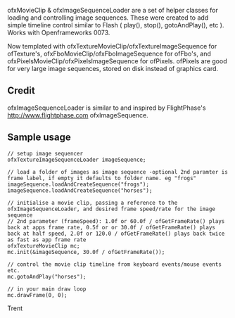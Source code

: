 ofxMovieClip & ofxImageSequenceLoader are a set of helper classes for loading and controlling image sequences. These were created to add simple timeline control similar to Flash ( play(), stop(), gotoAndPlay(), etc ). Works with Openframeworks 0073.

Now templated with ofxTextureMovieClip/ofxTextureImageSequence for ofTexture's, ofxFboMovieClip/ofxFboImageSequence for ofFbo's, and ofxPixelsMovieClip/ofxPixelsImageSequence for ofPixels. ofPixels are good for very large image sequences, stored on disk instead of graphics card.

## Credit ##
ofxImageSequenceLoader is similar to and inspired by FlightPhase's http://www.flightphase.com ofxImageSequence.

## Sample usage ##
	// setup image sequencer
	ofxTextureImageSequenceLoader imageSequence;

	// load a folder of images as image sequence -optional 2nd paramter is frame label, if empty it defaults to folder name. eg "frogs"
	imageSequence.loadAndCreateSequence("frogs");
	imageSequence.loadAndCreateSequence("horses");

	// initialise a movie clip, passing a reference to the ofxImageSequenceLoader, and desired frame speed/rate for the image sequence
	// 2nd parameter (frameSpeed): 1.0f or 60.0f / ofGetFrameRate() plays back at apps frame rate, 0.5f or or 30.0f / ofGetFrameRate() plays back at half speed, 2.0f or 120.0 / ofGetFrameRate() plays back twice as fast as app frame rate
	ofxTextureMovieClip mc;
	mc.init(&imageSequence, 30.0f / ofGetFrameRate()); 

	// control the movie clip timeline from keyboard events/mouse events etc.
	mc.gotoAndPlay("horses");

	// in your main draw loop
	mc.drawFrame(0, 0);

Trent